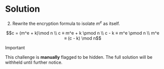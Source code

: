 # Solution

2. Rewrite the encryption formula to isolate $m^e$ as itself.

```math
c = (m^e + k)\mod n \\
c ≡ m^e + k \pmod n \\
c - k ≡ m^e \pmod n \\
m^e ≡ (c - k) \mod n
```

> [!IMPORTANT]
> This challenge is **manually** flagged to be hidden. The full solution will be withheld until further notice.
